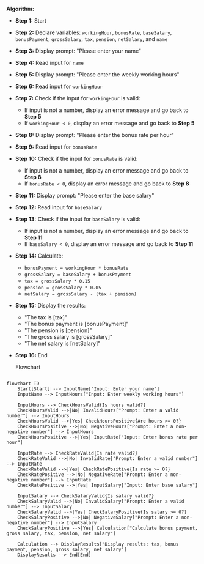 **Algorithm:**

- **Step 1:** Start
- **Step 2:** Declare variables: `workingHour`, `bonusRate`, `baseSalary`, `bonusPayment`, `grossSalary`, `tax`, `pension`, `netSalary`, and `name`
- **Step 3:** Display prompt: "Please enter your name"
- **Step 4:** Read input for `name`
- **Step 5:** Display prompt: "Please enter the weekly working hours"
- **Step 6:** Read input for `workingHour`
- **Step 7:** Check if the input for `workingHour` is valid:
  - If input is not a number, display an error message and go back to **Step 5**
  - If `workingHour < 0`, display an error message and go back to **Step 5**
- **Step 8:** Display prompt: "Please enter the bonus rate per hour"
- **Step 9:** Read input for `bonusRate`
- **Step 10:** Check if the input for `bonusRate` is valid:
  - If input is not a number, display an error message and go back to **Step 8**
  - If `bonusRate < 0`, display an error message and go back to **Step 8**
- **Step 11:** Display prompt: "Please enter the base salary"
- **Step 12:** Read input for `baseSalary`
- **Step 13:** Check if the input for `baseSalary` is valid:
  - If input is not a number, display an error message and go back to **Step 11**
  - If `baseSalary < 0`, display an error message and go back to **Step 11**
- **Step 14:** Calculate:
  - `bonusPayment = workingHour * bonusRate`
  - `grossSalary = baseSalary + bonusPayment`
  - `tax = grossSalary * 0.15`
  - `pension = grossSalary * 0.05`
  - `netSalary = grossSalary - (tax + pension)`
- **Step 15:** Display the results:
  - "The tax is [tax]"
  - "The bonus payment is [bonusPayment]"
  - "The pension is [pension]"
  - "The gross salary is [grossSalary]"
  - "The net salary is [netSalary]"
- **Step 16:** End

  Flowchart
  ```
```mermaid
flowchart TD
    Start[Start] --> InputName["Input: Enter your name"]
    InputName --> InputHours["Input: Enter weekly working hours"]
    
    InputHours --> CheckHoursValid{Is hours valid?}
    CheckHoursValid -->|No| InvalidHours["Prompt: Enter a valid number"] --> InputHours
    CheckHoursValid -->|Yes| CheckHoursPositive{Are hours >= 0?}
    CheckHoursPositive -->|No| NegativeHours["Prompt: Enter a non-negative number"] --> InputHours
    CheckHoursPositive -->|Yes| InputRate["Input: Enter bonus rate per hour"]

    InputRate --> CheckRateValid{Is rate valid?}
    CheckRateValid -->|No| InvalidRate["Prompt: Enter a valid number"] --> InputRate
    CheckRateValid -->|Yes| CheckRatePositive{Is rate >= 0?}
    CheckRatePositive -->|No| NegativeRate["Prompt: Enter a non-negative number"] --> InputRate
    CheckRatePositive -->|Yes| InputSalary["Input: Enter base salary"]

    InputSalary --> CheckSalaryValid{Is salary valid?}
    CheckSalaryValid -->|No| InvalidSalary["Prompt: Enter a valid number"] --> InputSalary
    CheckSalaryValid -->|Yes| CheckSalaryPositive{Is salary >= 0?}
    CheckSalaryPositive -->|No| NegativeSalary["Prompt: Enter a non-negative number"] --> InputSalary
    CheckSalaryPositive -->|Yes| Calculation["Calculate bonus payment, gross salary, tax, pension, net salary"]

    Calculation --> DisplayResults["Display results: tax, bonus payment, pension, gross salary, net salary"]
    DisplayResults --> End[End]

